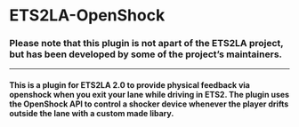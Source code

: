 # ETS2LA-OpenShock
### Please note that this plugin is not apart of the ETS2LA project, but has been developed by some of the project’s maintainers.

-------------------------------------------------------------------------------------------------------------------------------------------------------------------------------------------

#### This is a plugin for ETS2LA 2.0 to provide physical feedback via openshock when you exit your lane while driving in ETS2. The plugin uses the OpenShock API to control a shocker device whenever the player drifts outside the lane with a custom made libary.






